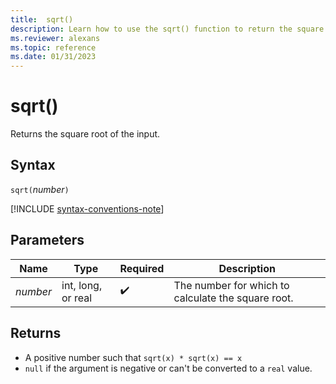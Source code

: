 ```yaml
---
title:  sqrt()
description: Learn how to use the sqrt() function to return the square root of the input,
ms.reviewer: alexans
ms.topic: reference
ms.date: 01/31/2023
---
```

# sqrt()

Returns the square root of the input.

## Syntax

`sqrt(`*number*`)`

[!INCLUDE [syntax-conventions-note](../includes/syntax-conventions-note.md)]

## Parameters

| Name | Type | Required | Description |
|--|--|--|--|
| *number* | int, long, or real |  :heavy_check_mark: | The number for which to calculate the square root.|

## Returns

* A positive number such that `sqrt(x) * sqrt(x) == x`
* `null` if the argument is negative or can't be converted to a `real` value.
